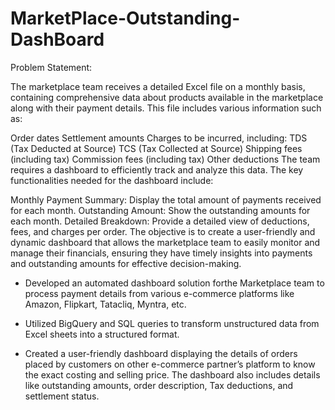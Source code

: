 # MarketPlace-Outstanding-DashBoard

Problem Statement:

The marketplace team receives a detailed Excel file on a monthly basis, containing comprehensive data about products available in the marketplace along with their payment details. This file includes various information such as:

Order dates
Settlement amounts
Charges to be incurred, including:
TDS (Tax Deducted at Source)
TCS (Tax Collected at Source)
Shipping fees (including tax)
Commission fees (including tax)
Other deductions
The team requires a dashboard to efficiently track and analyze this data. The key functionalities needed for the dashboard include:

Monthly Payment Summary: Display the total amount of payments received for each month.
Outstanding Amount: Show the outstanding amounts for each month.
Detailed Breakdown: Provide a detailed view of deductions, fees, and charges per order.
The objective is to create a user-friendly and dynamic dashboard that allows the marketplace team to easily monitor and manage their financials, ensuring they have timely insights into payments and outstanding amounts for effective decision-making.



* Developed an automated dashboard solution forthe Marketplace team to process payment details from various e-commerce platforms like Amazon, Flipkart, Tatacliq, Myntra, etc.
   
* Utilized BigQuery and SQL queries to transform unstructured data from Excel sheets into a structured format.
   
* Created a user-friendly dashboard displaying the details of orders placed by customers on other e-commerce partner’s platform to know the exact costing and selling price. 
   The dashboard also includes details like outstanding amounts, order description, Tax deductions, and settlement status.
